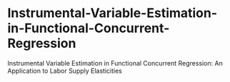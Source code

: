 # Instrumental-Variable-Estimation-in-Functional-Concurrent-Regression
Instrumental Variable Estimation in Functional Concurrent Regression: An Application to Labor Supply Elasticities
